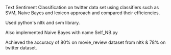 Text Sentiment Classification on twitter data set using classifiers such as SVM, Naive Bayes and lexicon approach and compared their efficiencies.

Used python's nltk and svm library.

Also implemented Naive Bayes with name Self_NB.py

Achieved the accuracy of 80% on movie_review dataset from nltk & 78% on twitter dataset.




